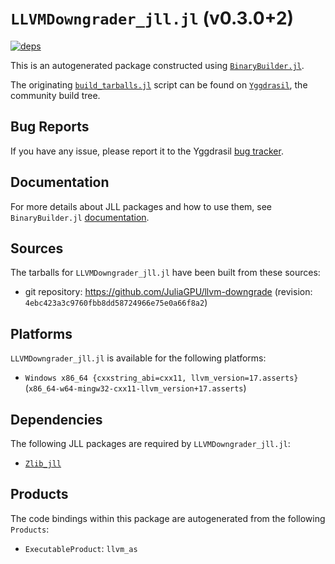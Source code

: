 # `LLVMDowngrader_jll.jl` (v0.3.0+2)

[![deps](https://juliahub.com/docs/LLVMDowngrader_jll/deps.svg)](https://juliahub.com/ui/Packages/General/LLVMDowngrader_jll/)

This is an autogenerated package constructed using [`BinaryBuilder.jl`](https://github.com/JuliaPackaging/BinaryBuilder.jl).

The originating [`build_tarballs.jl`](https://github.com/JuliaPackaging/Yggdrasil/blob/94dcf3c917550b78f7df2ee0dd08f7a1e25a811f/L/LLVMDowngrader/build_tarballs.jl) script can be found on [`Yggdrasil`](https://github.com/JuliaPackaging/Yggdrasil/), the community build tree.

## Bug Reports

If you have any issue, please report it to the Yggdrasil [bug tracker](https://github.com/JuliaPackaging/Yggdrasil/issues).

## Documentation

For more details about JLL packages and how to use them, see `BinaryBuilder.jl` [documentation](https://docs.binarybuilder.org/stable/jll/).

## Sources

The tarballs for `LLVMDowngrader_jll.jl` have been built from these sources:

* git repository: https://github.com/JuliaGPU/llvm-downgrade (revision: `4ebc423a3c9760fbb8dd58724966e75e0a66f8a2`)

## Platforms

`LLVMDowngrader_jll.jl` is available for the following platforms:

* `Windows x86_64 {cxxstring_abi=cxx11, llvm_version=17.asserts}` (`x86_64-w64-mingw32-cxx11-llvm_version+17.asserts`)

## Dependencies

The following JLL packages are required by `LLVMDowngrader_jll.jl`:

* [`Zlib_jll`](https://github.com/JuliaBinaryWrappers/Zlib_jll.jl)

## Products

The code bindings within this package are autogenerated from the following `Products`:

* `ExecutableProduct`: `llvm_as`
